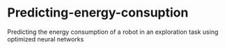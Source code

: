 # Predicting-energy-consuption
Predicting the energy consumption of a robot in an exploration task using optimized neural networks
